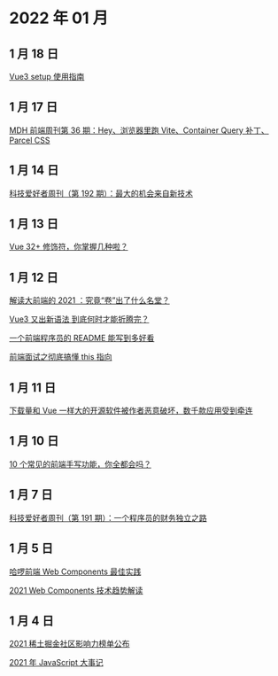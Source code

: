 # 2022 年 01 月

## 1 月 18 日

[Vue3 setup 使用指南](https://juejin.cn/post/7052531217333223437) <Badge type="tip" text="技术" />

## 1 月 17 日

[MDH 前端周刊第 36 期：Hey、浏览器里跑 Vite、Container Query 补丁、Parcel CSS](https://mp.weixin.qq.com/s/bVz6dc8CCRKbDM4GKxfIsw) <Badge type="tip" text="文章" />

## 1 月 14 日

[科技爱好者周刊（第 192 期）：最大的机会来自新技术](https://github.com/ruanyf/weekly/blob/master/docs/issue-192.md) <Badge type="tip" text="文章" />

## 1 月 13 日

[Vue 32+ 修饰符，你掌握几种啦？](https://mp.weixin.qq.com/s/pGMAwT_QaKY0t3iLvDar1A) <Badge type="tip" text="技术" />

## 1 月 12 日

[解读大前端的 2021 ：究竟“卷”出了什么名堂？](https://www.infoq.cn/article/PRfJpajWiffdE6CvDiJ6) <Badge type="tip" text="文章" />

[Vue3 又出新语法 到底何时才能折腾完？](https://juejin.cn/post/7044077808259170312) <Badge type="tip" text="文章" />

[一个前端程序员的 README 能写到多好看](https://juejin.cn/post/7022299474458312718) <Badge type="tip" text="技术" />

[前端面试之彻底搞懂 this 指向](https://mp.weixin.qq.com/s/hYm0JgBI25grNG_2sCRlTA) <Badge type="tip" text="技术" />

## 1 月 11 日

[下载量和 Vue 一样大的开源软件被作者恶意破坏，数千款应用受到牵连](https://mp.weixin.qq.com/s/XLQbamv7p2cILKAa9C4A2Q) <Badge type="tip" text="新闻" />

## 1 月 10 日

[10 个常见的前端手写功能，你全都会吗？](https://juejin.cn/post/7031322059414175774) <Badge type="tip" text="技术" />

## 1 月 7 日

[科技爱好者周刊（第 191 期）：一个程序员的财务独立之路](https://github.com/ruanyf/weekly/blob/master/docs/issue-191.md) <Badge type="tip" text="文章" />

## 1 月 5 日

[哈啰前端 Web Components 最佳实践](https://juejin.cn/post/7044055764532461605) <Badge type="tip" text="技术" />

[2021 Web Components 技术趋势解读](https://mp.weixin.qq.com/s/ZWN2LahrOL8ABzjNn8niFA) <Badge type="tip" text="文章" />

## 1 月 4 日

[2021 稀土掘金社区影响力榜单公布](https://juejin.cn/post/7045224156991848462) <Badge type="tip" text="新闻" />

[2021 年 JavaScript 大事记](https://mp.weixin.qq.com/s/-BzlW2FWF6YouWn64dOATQ) <Badge type="tip" text="新闻" />
